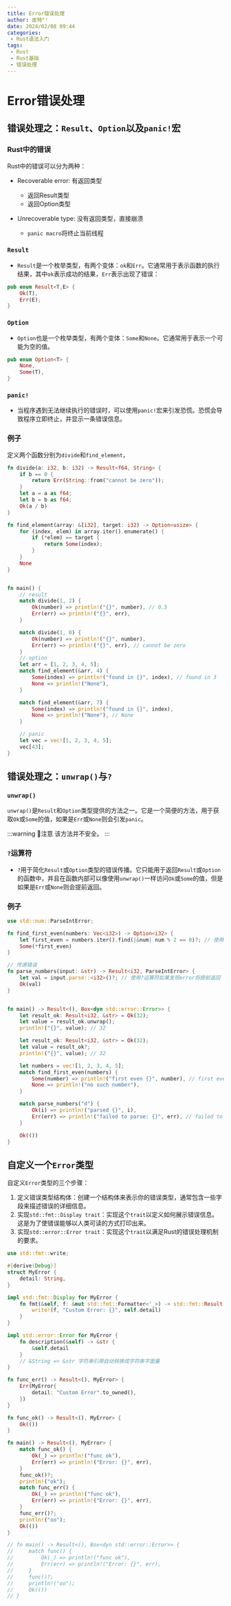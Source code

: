 ```yaml
---
title: Error错误处理
author: 皮特ᴾᵗ
date: 2024/02/08 09:44
categories:
 - Rust语法入门
tags:
 - Rust
 - Rust基础
 - 错误处理
---
```


# Error错误处理

## 错误处理之：`Result`、`Option`以及`panic!`宏

### Rust中的错误

Rust中的错误可以分为两种：
- Recoverable error: 有返回类型
    - 返回Result类型
    - 返回Option类型

- Unrecoverable type: 没有返回类型，直接崩溃
    - `panic macro`将终止当前线程

### `Result`

- `Result`是一个枚举类型，有两个变体：`ok`和`Err`。它通常用于表示函数的执行结果，其中`ok`表示成功的结果，`Err`表示出现了错误：

```rust
pub enum Result<T,E> {
    Ok(T),
    Err(E),
}
```

### `Option`

- `Option`也是一个枚举类型，有两个变体：`Some`和`None`。它通常用于表示一个可能为空的值。

```rust
pub enum Option<T> {
    None,
    Some(T),
}
```

### `panic!`

- 当程序遇到无法继续执行的错误时，可以使用`panic!`宏来引发恐慌。恐慌会导致程序立即终止，并显示一条错误信息。

### 例子

定义两个函数分别为`divide`和`find_element`，

```rust
fn divide(a: i32, b: i32) -> Result<f64, String> {
    if b == 0 {
        return Err(String::from("cannot be zero"));
    }
    let a = a as f64;
    let b = b as f64;
    Ok(a / b)
}

fn find_element(array: &[i32], target: i32) -> Option<usize> {
    for (index, elem) in array.iter().enumerate() {
        if (*elem) == target {
            return Some(index);
        }
    }
    None
}


fn main() {
    // result
    match divide(1, 2) {
        Ok(number) => println!("{}", number), // 0.5
        Err(err) => println!("{}", err),
    }

    match divide(1, 0) {
        Ok(number) => println!("{}", number),
        Err(err) => println!("{}", err), // cannot be zero
    }
    // option
    let arr = [1, 2, 3, 4, 5];
    match find_element(&arr, 4) {
        Some(index) => println!("found in {}", index), // found in 3
        None => println!("None"),
    }

    match find_element(&arr, 7) {
        Some(index) => println!("found in {}", index), 
        None => println!("None"), // None
    }

    // panic
    let vec = vec![1, 2, 3, 4, 5];
    vec[43];
}
```

## 错误处理之：`unwrap()`与`?`

### `unwrap()`

`unwrap()`是`Result`和`Option`类型提供的方法之一。它是一个简便的方法，用于获取`Ok`或`Some`的值，如果是`Err`或`None`则会引发`panic`。

:::warning 📢注意
该方法并不安全。
:::

### `?`运算符

- `?`用于简化`Result`或`Option`类型的错误传播。它只能用于返回`Result`或`Option`的函数中，并且在函数内部可以像使用`unwrap()`一样访问`Ok`或`Some`的值，但是如果是`Err`或`None`则会提前返回。

### 例子

```rust
use std::num::ParseIntError;

fn find_first_even(numbers: Vec<i32>) -> Option<i32> {
    let first_even = numbers.iter().find(|&num| num % 2 == 0)?; // 使用?运算符前提条件是需要返回Option类型
    Some(*first_even)
}

// 传递错误
fn parse_numbers(input: &str) -> Result<i32, ParseIntError> {
    let val = input.parse::<i32>()?; // 使用?运算符如果发现error将提前返回
    Ok(val)
}


fn main() -> Result<(), Box<dyn std::error::Error>> {
    let result_ok: Result<i32, &str> = Ok(32);
    let value = result_ok.unwrap();
    println!("{}", value); // 32

    let result_ok: Result<i32, &str> = Ok(32);
    let value = result_ok?;
    println!("{}", value); // 32

    let numbers = vec![1, 2, 3, 4, 5];
    match find_first_even(numbers) {
        Some(number) => println!("first even {}", number), // first even 2
        None => println!("no such number"),
    }

    match parse_numbers("d") {
        Ok(i) => println!("parsed {}", i),
        Err(err) => println!("failed to parse: {}", err), // failed to parse: invalid digit found in string
    }

    Ok(())
}
```

## 自定义一个`Error`类型

自定义`Error`类型的三个步骤：

1. 定义错误类型结构体：创建一个结构体来表示你的错误类型，通常包含一些字段来描述错误的详细信息。
2. 实现`std::fmt::Display trait`：实现这个`trait`以定义如何展示错误信息。这是为了使错误能够以人类可读的方式打印出来。
3. 实现`std::error::Error trait`：实现这个`trait`以满足Rust的错误处理机制的要求。

```rust
use std::fmt::write;

#[derive(Debug)]
struct MyError {
    detail: String,
}

impl std::fmt::Display for MyError {
    fn fmt(&self, f: &mut std::fmt::Formatter<'_>) -> std::fmt::Result {
        write!(f, "Custom Error: {}", self.detail)
    }
}

impl std::error::Error for MyError {
    fn description(&self) -> &str {
        &self.detail
    }
    // &String => &str 字符串引用自动转换成字符串字面量
}

fn func_err() -> Result<(), MyError> {
    Err(MyError{
        detail: "Custom Error".to_owned(),
    })
}

fn func_ok() -> Result<(), MyError> {
    Ok(())
}

fn main() -> Result<(), MyError> {
    match func_ok() {
        Ok(_) => println!("func ok"),
        Err(err) => println!("Error: {}", err),
    }
    func_ok()?;
    println!("ok");
    match func_err() {
        Ok(_) => println!("func ok"),
        Err(err) => println!("Error: {}", err),
    }
    func_err()?;
    println!("oo");
    Ok(())
}

// fn main() -> Result<(), Box<dyn std::error::Error>> {
//     match func() {
//         Ok(_) => println!("func ok"),
//         Err(err) => println!("Error: {}", err),
//     }
//     func()?;
//     println!("oo");
//     Ok(())
// }
```